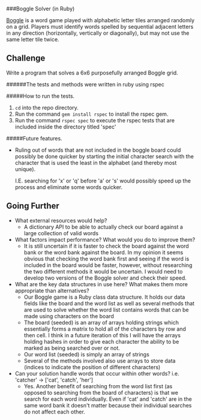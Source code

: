 ###Boggle Solver (in Ruby)

[Boggle](http://en.wikipedia.org/wiki/Boggle) is a word game played with alphabetic letter tiles arranged randomly on a grid. Players must identify words spelled by sequential adjacent letters in any direction (horizontally, vertically or diagonally), but may not use the same letter tile twice.

## Challenge

Write a program that solves a 6x6 purposefully arranged Boggle grid.



######The tests and methods were written in ruby using rspec



#####How to run the tests.

1. `cd` into the repo directory.
2. Run the command `gem install rspec` to install the rspec gem.
3. Run the command `rspec spec` to execute the rspec tests that are included inside the directory titled 'spec'



#####Future features.

- Ruling out of words that are not included in the boggle board could possibly be done quicker by starting the initial character search with the character that is used the least in the alphabet (and thereby most unique). 

  I.E. searching for 'x' or 'q' before 'a' or 's' would possibly speed up the process and eliminate some words quicker.



## Going Further

- What external resources would help?
  - A dictionary API to be able to actually check our board against a large collection of valid words
- What factors impact performance? What would you do to improve them?
  - It is still uncertain if it is faster to check the board against the word bank or the word bank against the board. In my opinion it seems obvious that checking the word bank first and seeing if the word is included in the board would be faster, however, without researching the two different methods it would be uncertain. I would need to develop two versions of the Boggle solver and check their speed.
- What are the key data structures in use here? What makes them more appropriate than alternatives?
  - Our Boggle game is a Ruby class data structure. It holds our data fields like the board and the word list as well as several methods that are used to solve whether the word list contains words that can be made using characters on the board
  - The board (seeded) is an array of arrays holding strings which essentially forms a matrix to hold all of the characters by row and then cell. I think in a future iteration of this I will have the arrays holding hashes in order to give each character the ability to be marked as being searched over or not. 
  - Our word list (seeded) is simply an array of strings
  - Several of the methods involved also use arrays to store data (indices to indicate the position of different characters)
- Can your solution handle words that occur within other words? i.e. 'catcher' -> ['cat', 'catch', 'her']
  - Yes. Another benefit of searching from the word list first (as opposed to searching from the board of characters) is that we search for each word individually. Even if 'cat' and 'catch' are in the same word bank it doesn't matter because their individual searches do not affect each other.

